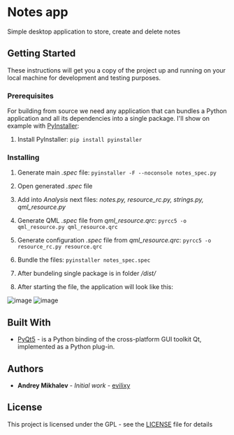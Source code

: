 # Notes app

Simple desktop application to store, create and delete notes

## Getting Started

These instructions will get you a copy of the project up and running on your local machine for development and testing purposes.

### Prerequisites

For building from source we need any application that can bundles a Python application and all its dependencies into a single package.
I'll show on example with [PyInstaller](https://www.pyinstaller.org/):

1. Install PyInstaller: `pip install pyinstaller`

### Installing

1. Generate main *.spec* file: `pyinstaller -F --noconsole notes_spec.py`

2. Open generated *.spec* file

3. Add into *Analysis* next files: *notes.py, resource_rc.py, strings.py, qml_resource.py*

4. Generate QML *.spec* file from *qml_resource.qrc*: `pyrcc5 -o qml_resource.py qml_resource.qrc`

5. Generate configuration *.spec* file from *qml_resource.qrc*: `pyrcc5 -o resource_rc.py resource.qrc`

6. Bundle the files: `pyinstaller notes_spec.spec`

7. After bundeling single package is in folder */dist/* 

8. After starting the file, the application will look like this:

![image](https://user-images.githubusercontent.com/43108741/69269119-6ba8e780-0be1-11ea-8b32-0c7384381bc8.png)
![image](https://user-images.githubusercontent.com/43108741/69269284-ba568180-0be1-11ea-9319-78eeed469aae.png)

## Built With

* [PyQt5](https://www.riverbankcomputing.com/static/Docs/PyQt5/) - is a Python binding of the cross-platform GUI toolkit Qt, implemented as a Python plug-in.


## Authors

* **Andrey Mikhalev** - *Initial work* - [evilixy](https://github.com/evilixy)

## License

This project is licensed under the GPL - see the [LICENSE](LICENSE) file for details

